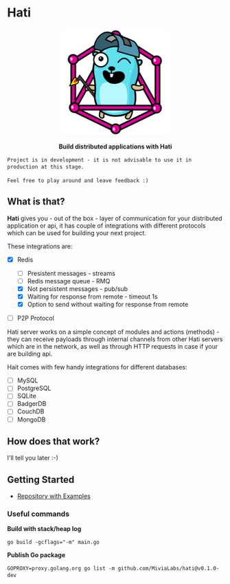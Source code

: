 # Hati

<p align="center" width="100%">
<img src="./docs/images/gopher-golang.png" alt="golang gopher" width="250"/>
</p>
<p align="center" width="100%">
<strong>Build distributed applications with Hati</strong>
</p>

```text
Project is in development - it is not advisable to use it in production at this stage.

Feel free to play around and leave feedback :)
```

## What is that?

**Hati** gives you - out of the box - layer of communication for your distributed application or api, it has couple of
integrations with different protocols which can be used for building your next project.

These integrations are:

- [x] Redis

  - [ ] Presistent messages - streams
  - [ ] Redis message queue - RMQ
  - [x] Not persistent messages - pub/sub
  - [x] Waiting for response from remote - timeout 1s
  - [x] Option to send without waiting for response from remote

- [ ] P2P Protocol

Hati server works on a simple concept of modules and actions (methods) - they can receive payloads through internal
channels from other Hati servers which are in the network, as well as through HTTP requests in case if your are building
api.

Hait comes with few handy integrations for different databases:

- [ ] MySQL
- [ ] PostgreSQL
- [ ] SQLite
- [ ] BadgerDB
- [ ] CouchDB
- [ ] MongoDB

## How does that work?

I'll tell you later :-)

## Getting Started

- [Repository with Examples](https://github.com/miviaLabs/hati-example)

### Useful commands

**Build with stack/heap log**

```
go build -gcflags="-m" main.go
```

**Publish Go package**

```
GOPROXY=proxy.golang.org go list -m github.com/MiviaLabs/hati@v0.1.0-dev
```
